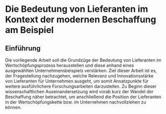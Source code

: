 # Die Bedeutung von Lieferanten im Kontext der modernen Beschaffung am Beispiel

## Einführung

Die vorliegende Arbeit soll die Grundzüge der Bedeutung von Lieferanten im
Wertschöpfungsprozess herausstellen und diese anhand eines ausgewählten
Unternehmensbeispiels verstärken. Ziel dieser Arbeit ist es, der Fragestellung
nachzugehen, welche Relevanz und Innovationsstärke von Lieferanten für
Unternehmen ausgeht, um somit Ansatzpunkte für weitere ausführlichere
Forschungsarbeiten darzustellen. Zu Beginn dieser wissenschaftlichen
Auseinandersetzung wird vorab kurz der Wandel der Beschaffung näher
betrachtet, um anschließend die Position der Lieferanten in der
Wertschöpfungskette bzw. im Unternehmen nachvollziehen zu können.
